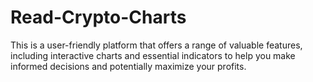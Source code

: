 # Read-Crypto-Charts
This is a user-friendly platform that offers a range of valuable features, including interactive charts and essential indicators to help you make informed decisions and potentially maximize your profits.

